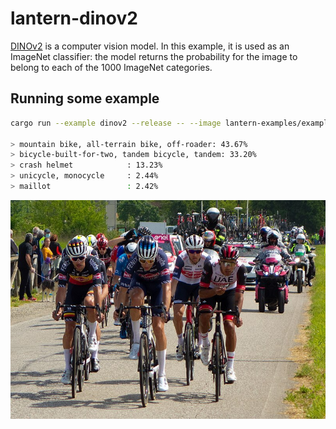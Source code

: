 # lantern-dinov2

[DINOv2](https://github.com/facebookresearch/dinov2) is a computer vision model.
In this example, it is used as an ImageNet classifier: the model returns the
probability for the image to belong to each of the 1000 ImageNet categories.

## Running some example

```bash
cargo run --example dinov2 --release -- --image lantern-examples/examples/yolo-v8/assets/bike.jpg

> mountain bike, all-terrain bike, off-roader: 43.67%
> bicycle-built-for-two, tandem bicycle, tandem: 33.20%
> crash helmet            : 13.23%
> unicycle, monocycle     : 2.44%
> maillot                 : 2.42%
```

![Leading group, Giro d'Italia 2021](../yolo-v8/assets/bike.jpg)
